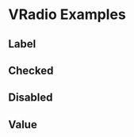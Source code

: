 # VRadio Examples

## Label

<code-tab>
<template #example>
<LabelExample />
</template>
<template #code>

```vue
<!--@include: ./components/radio/LabelExample.vue -->
```

</template>
</code-tab>

## Checked

<code-tab>
<template #example>
<CheckedExample />
</template>
<template #code>

```vue
<!--@include: ./components/radio/CheckedExample.vue -->
```

</template>
</code-tab>

## Disabled

<code-tab>
<template #example>
<DisabledExample />
</template>
<template #code>

```vue
<!--@include: ./components/radio/DisabledExample.vue -->
```

</template>
</code-tab>

## Value

<code-tab>
<template #example>
<ValueExample />
</template>
<template #code>

```vue
<!--@include: ./components/radio/ValueExample.vue -->
```

</template>
</code-tab>

<script setup lang="ts">
import CodeTab from '../custom/CodeTab.vue';
import { defineClientComponent } from 'vitepress';

const LabelExample = defineClientComponent(() =>  import('./components/radio/LabelExample.vue'));
const CheckedExample = defineClientComponent(() =>  import('./components/radio/CheckedExample.vue'));
const DisabledExample = defineClientComponent(() =>  import('./components/radio/DisabledExample.vue'));
const ValueExample = defineClientComponent(() =>  import('./components/radio/ValueExample.vue'));
</script>
